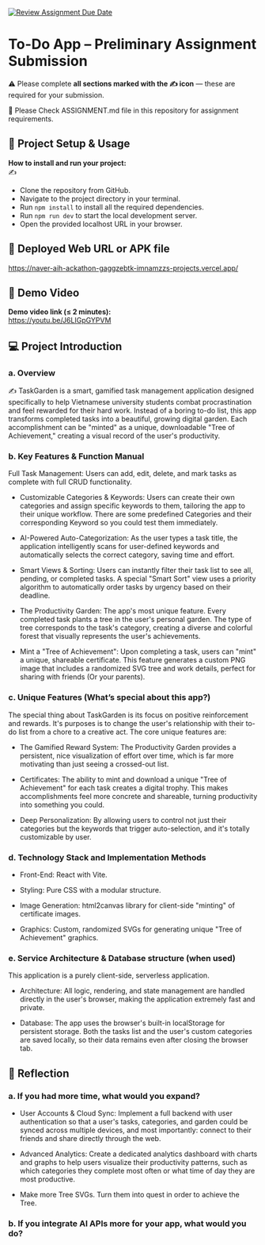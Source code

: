 [![Review Assignment Due Date](https://classroom.github.com/assets/deadline-readme-button-22041afd0340ce965d47ae6ef1cefeee28c7c493a6346c4f15d667ab976d596c.svg)](https://classroom.github.com/a/YHSq4TPZ)
# To-Do App – Preliminary Assignment Submission
⚠️ Please complete **all sections marked with the ✍️ icon** — these are required for your submission.

👀 Please Check ASSIGNMENT.md file in this repository for assignment requirements.

## 🚀 Project Setup & Usage
**How to install and run your project:**  
✍️  
- Clone the repository from GitHub.
- Navigate to the project directory in your terminal.
- Run ```npm install``` to install all the required dependencies.
- Run ```npm run dev``` to start the local development server.
- Open the provided localhost URL in your browser.

## 🔗 Deployed Web URL or APK file
https://naver-aih-ackathon-gaggzebtk-imnamzzs-projects.vercel.app/
## 🎥 Demo Video
**Demo video link (≤ 2 minutes):**  
https://youtu.be/J6LIGpGYPVM

## 💻 Project Introduction
### a. Overview

✍️ TaskGarden is a smart, gamified task management application designed specifically to help Vietnamese university students combat procrastination and feel rewarded for their hard work. Instead of a boring to-do list, this app transforms completed tasks into a beautiful, growing digital garden. Each accomplishment can be "minted" as a unique, downloadable "Tree of Achievement," creating a visual record of the user's productivity.
### b. Key Features & Function Manual

Full Task Management: Users can add, edit, delete, and mark tasks as complete with full CRUD functionality.

- Customizable Categories & Keywords: Users can create their own categories and assign specific keywords to them, tailoring the app to their unique workflow. There are some predefined Categories and their corresponding Keyword so you could test them immediately.

- AI-Powered Auto-Categorization: As the user types a task title, the application intelligently scans for user-defined keywords and automatically selects the correct category, saving time and effort.

- Smart Views & Sorting: Users can instantly filter their task list to see all, pending, or completed tasks. A special "Smart Sort" view uses a priority algorithm to automatically order tasks by urgency based on their deadline.

- The Productivity Garden: The app's most unique feature. Every completed task plants a tree in the user's personal garden. The type of tree corresponds to the task's category, creating a diverse and colorful forest that visually represents the user's achievements.

- Mint a "Tree of Achievement": Upon completing a task, users can "mint" a unique, shareable certificate. This feature generates a custom PNG image that includes a randomized SVG tree and work details, perfect for sharing with friends (Or your parents).


### c. Unique Features (What’s special about this app?) 

The special thing about TaskGarden is its focus on positive reinforcement and rewards. It's purposes is to change the user's relationship with their to-do list from a chore to a creative act. The core unique features are:

- The Gamified Reward System: The Productivity Garden provides a persistent, nice visualization of effort over time, which is far more motivating than just seeing a crossed-out list.

- Certificates: The ability to mint and download a unique "Tree of Achievement" for each task creates a digital trophy. This makes accomplishments feel more concrete and shareable, turning productivity into something you could.

- Deep Personalization: By allowing users to control not just their categories but the keywords that trigger auto-selection, and it's totally customizable by user.
### d. Technology Stack and Implementation Methods

- Front-End: React with Vite.

- Styling: Pure CSS with a modular structure.

- Image Generation: html2canvas library for client-side "minting" of certificate images.

- Graphics: Custom, randomized SVGs for generating unique "Tree of Achievement" graphics.
### e. Service Architecture & Database structure (when used)

 This application is a purely client-side, serverless application.

- Architecture: All logic, rendering, and state management are handled directly in the user's browser, making the application extremely fast and private.

- Database: The app uses the browser's built-in localStorage for persistent storage. Both the tasks list and the user's custom categories are saved locally, so their data remains even after closing the browser tab.
## 🧠 Reflection

### a. If you had more time, what would you expand?

- User Accounts & Cloud Sync: Implement a full backend with user authentication so that a user's tasks, categories, and garden could be synced across multiple devices, and most importantly: connect to their friends and share directly through the web.

- Advanced Analytics: Create a dedicated analytics dashboard with charts and graphs to help users visualize their productivity patterns, such as which categories they complete most often or what time of day they are most productive.

- Make more Tree SVGs. Turn them into quest in order to achieve the Tree.
### b. If you integrate AI APIs more for your app, what would you do?


